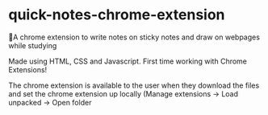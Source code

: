 # quick-notes-chrome-extension
📝A chrome extension to write notes on sticky notes and draw on webpages while studying

Made using HTML, CSS and Javascript. First time working with Chrome Extensions!

The chrome extension is available to the user when they download the files and set the chrome extension up locally (Manage extensions -> Load unpacked -> Open folder
